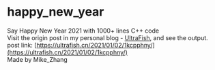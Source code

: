 # happy_new_year
Say Happy New Year 2021 with 1000+ lines C++ code <br>
Visit the origin post in my personal blog - [UltraFish](https://ultrafish.cn), and see the output.
<br> post link: [https://ultrafish.cn/2021/01/02/1kcpphny/](https://ultrafish.cn/2021/01/02/1kcpphny/)
<br> Made by Mike_Zhang
